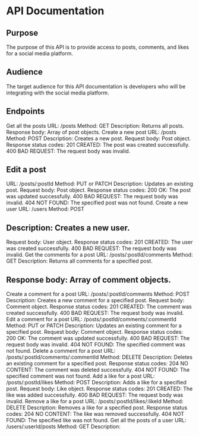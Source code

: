 # API Documentation
## Purpose
The purpose of this API is to provide access to posts, comments, and likes for a social media platform.

## Audience
The target audience for this API documentation is developers who will be integrating with the social media platform.

## Endpoints
Get all the posts
URL: /posts
Method: GET
Description: Returns all posts.
Response body: Array of post objects.
Create a new post
URL: /posts
Method: POST
Description: Creates a new post.
Request body: Post object.
Response status codes:
201 CREATED: The post was created successfully.
400 BAD REQUEST: The request body was invalid.
## Edit a post
URL: /posts/:postId
Method: PUT or PATCH
Description: Updates an existing post.
Request body: Post object.
Response status codes:
200 OK: The post was updated successfully.
400 BAD REQUEST: The request body was invalid.
404 NOT FOUND: The specified post was not found.
Create a new user
URL: /users
Method: POST
## Description: Creates a new user.
Request body: User object.
Response status codes:
201 CREATED: The user was created successfully.
400 BAD REQUEST: The request body was invalid.
Get the comments for a post
URL: /posts/:postId/comments
Method: GET
Description: Returns all comments for a specified post.
## Response body: Array of comment objects.
Create a comment for a post
URL: /posts/:postId/comments
Method: POST
Description: Creates a new comment for a specified post.
Request body: Comment object.
Response status codes:
201 CREATED: The comment was created successfully.
400 BAD REQUEST: The request body was invalid.
Edit a comment for a post
URL: /posts/:postId/comments/:commentId
Method: PUT or PATCH
Description: Updates an existing comment for a specified post.
Request body: Comment object.
Response status codes:
200 OK: The comment was updated successfully.
400 BAD REQUEST: The request body was invalid.
404 NOT FOUND: The specified comment was not found.
Delete a comment for a post
URL: /posts/:postId/comments/:commentId
Method: DELETE
Description: Deletes an existing comment for a specified post.
Response status codes:
204 NO CONTENT: The comment was deleted successfully.
404 NOT FOUND: The specified comment was not found.
Add a like for a post
URL: /posts/:postId/likes
Method: POST
Description: Adds a like for a specified post.
Request body: Like object.
Response status codes:
201 CREATED: The like was added successfully.
400 BAD REQUEST: The request body was invalid.
Remove a like for a post
URL: /posts/:postId/likes/:likeId
Method: DELETE
Description: Removes a like for a specified post.
Response status codes:
204 NO CONTENT: The like was removed successfully.
404 NOT FOUND: The specified like was not found.
Get all the posts of a user
URL: /users/:userId/posts
Method: GET
Description: